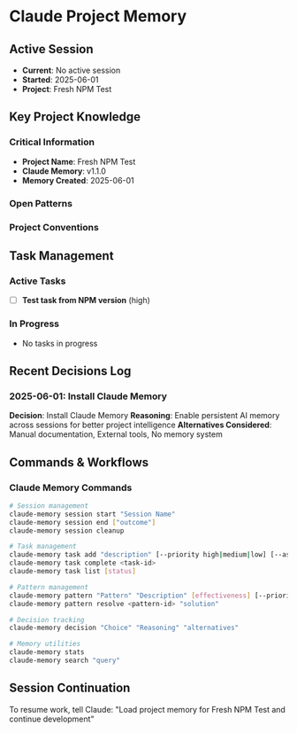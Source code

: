 # Claude Project Memory

## Active Session
- **Current**: No active session
- **Started**: 2025-06-01
- **Project**: Fresh NPM Test

## Key Project Knowledge

### Critical Information
- **Project Name**: Fresh NPM Test
- **Claude Memory**: v1.1.0
- **Memory Created**: 2025-06-01

### Open Patterns



### Project Conventions
<!-- Discovered during development -->

## Task Management

### Active Tasks
- [ ] **Test task from NPM version** (high)

### In Progress
- No tasks in progress


## Recent Decisions Log

### 2025-06-01: Install Claude Memory
**Decision**: Install Claude Memory
**Reasoning**: Enable persistent AI memory across sessions for better project intelligence
**Alternatives Considered**: Manual documentation, External tools, No memory system


## Commands & Workflows

### Claude Memory Commands
```bash
# Session management
claude-memory session start "Session Name"
claude-memory session end ["outcome"]
claude-memory session cleanup

# Task management
claude-memory task add "description" [--priority high|medium|low] [--assignee name]
claude-memory task complete <task-id>
claude-memory task list [status]

# Pattern management
claude-memory pattern "Pattern" "Description" [effectiveness] [--priority critical|high|medium|low]
claude-memory pattern resolve <pattern-id> "solution"

# Decision tracking
claude-memory decision "Choice" "Reasoning" "alternatives"

# Memory utilities
claude-memory stats
claude-memory search "query"
```

## Session Continuation
To resume work, tell Claude:
"Load project memory for Fresh NPM Test and continue development"
